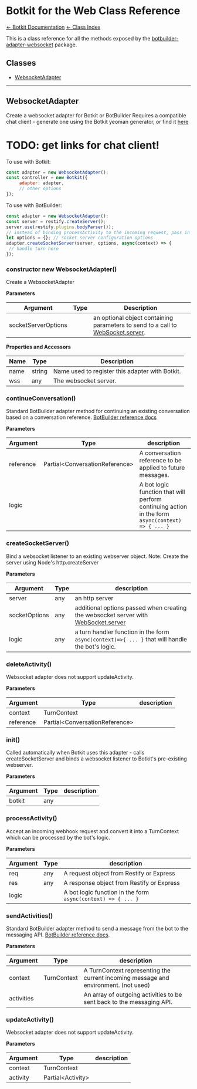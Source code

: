 # Botkit for the Web Class Reference

[&larr; Botkit Documentation](..)  [&larr; Class Index](index.md) 

This is a class reference for all the methods exposed by the [botbuilder-adapter-websocket](https://github.com/howdyai/botkit/tree/next/packages/botbuilder-adapter-websocket) package.

## Classes


* <a href="#WebsocketAdapter">WebsocketAdapter</a>


---

<a name="WebsocketAdapter"></a>
## WebsocketAdapter
Create a websocket adapter for Botkit or BotBuilder
Requires a compatible chat client - generate one using the Botkit yeoman generator, or find it [here]()
# TODO: get links for chat client!

To use with Botkit:
```javascript
const adapter = new WebsocketAdapter();
const controller = new Botkit({
     adapter: adapter,
     // other options
});
```

To use with BotBuilder:
```javascript
const adapter = new WebsocketAdapter();
const server = restify.createServer();
server.use(restify.plugins.bodyParser());
// instead of binding processActivity to the incoming request, pass in turn handler logic to createSocketServer
let options = {}; // socket server configuration options
adapter.createSocketServer(server, options, async(context) => {
 // handle turn here
});
```

### constructor new WebsocketAdapter()
Create a WebsocketAdapter

**Parameters**

| Argument | Type | Description
|--- |--- |---
| socketServerOptions |  | an optional object containing parameters to send to a call to [WebSocket.server](https://github.com/websockets/ws/blob/master/doc/ws.md#new-websocketserveroptions-callback).<br/>

**Properties and Accessors**

| Name | Type | Description
|--- |--- |---
| name | string | Name used to register this adapter with Botkit.
| wss | any | The websocket server.

<a name="continueConversation"></a>
### continueConversation()
Standard BotBuilder adapter method for continuing an existing conversation based on a conversation reference.
[BotBuilder reference docs](https://docs.microsoft.com/en-us/javascript/api/botbuilder-core/botadapter?view=botbuilder-ts-latest#continueconversation)

**Parameters**

| Argument | Type | description
|--- |--- |---
| reference| Partial&lt;ConversationReference&gt; | A conversation reference to be applied to future messages.
| logic|  | A bot logic function that will perform continuing action in the form `async(context) => { ... }`<br/>



<a name="createSocketServer"></a>
### createSocketServer()
Bind a websocket listener to an existing webserver object.
Note: Create the server using Node's http.createServer

**Parameters**

| Argument | Type | description
|--- |--- |---
| server| any | an http server
| socketOptions| any | additional options passed when creating the websocket server with [WebSocket.server](https://github.com/websockets/ws/blob/master/doc/ws.md#new-websocketserveroptions-callback)
| logic| any | a turn handler function in the form `async(context)=>{ ... }` that will handle the bot's logic.<br/>



<a name="deleteActivity"></a>
### deleteActivity()
Websocket adapter does not support updateActivity.

**Parameters**

| Argument | Type | description
|--- |--- |---
| context| TurnContext | 
| reference| Partial&lt;ConversationReference&gt; | 



<a name="init"></a>
### init()
Called automatically when Botkit uses this adapter - calls createSocketServer and binds a websocket listener to Botkit's pre-existing webserver.

**Parameters**

| Argument | Type | description
|--- |--- |---
| botkit| any | <br/>



<a name="processActivity"></a>
### processActivity()
Accept an incoming webhook request and convert it into a TurnContext which can be processed by the bot's logic.

**Parameters**

| Argument | Type | description
|--- |--- |---
| req| any | A request object from Restify or Express
| res| any | A response object from Restify or Express
| logic|  | A bot logic function in the form `async(context) => { ... }`<br/>



<a name="sendActivities"></a>
### sendActivities()
Standard BotBuilder adapter method to send a message from the bot to the messaging API.
[BotBuilder reference docs](https://docs.microsoft.com/en-us/javascript/api/botbuilder-core/botadapter?view=botbuilder-ts-latest#sendactivities).

**Parameters**

| Argument | Type | description
|--- |--- |---
| context| TurnContext | A TurnContext representing the current incoming message and environment. (not used)
| activities|  | An array of outgoing activities to be sent back to the messaging API.<br/>



<a name="updateActivity"></a>
### updateActivity()
Websocket adapter does not support updateActivity.

**Parameters**

| Argument | Type | description
|--- |--- |---
| context| TurnContext | 
| activity| Partial&lt;Activity&gt; | 






